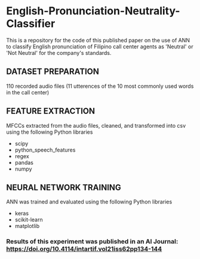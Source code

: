 # English-Pronunciation-Neutrality-Classifier
This is a repository for the code of this published paper on the use of ANN to classify English pronunciation of Filipino call center agents as 'Neutral' or 'Not Neutral' for the company's standards.

## DATASET PREPARATION

110 recorded audio files (11 utterences of the 10 most commonly used words in the call center)

## FEATURE EXTRACTION

MFCCs extracted from the audio files, cleaned, and transformed into csv using the following Python libraries

* scipy
* python_speech_features
* regex
* pandas
* numpy

## NEURAL NETWORK TRAINING

ANN was trained and evaluated using the following Python libraries

* keras
* scikit-learn
* matplotlib

### Results of this experiment was published in an AI Journal: https://doi.org/10.4114/intartif.vol21iss62pp134-144
